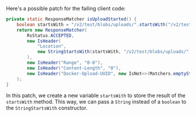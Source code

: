 Here's a possible patch for the failing client code:

```java
private static ResponseMatcher isUploadStarted() {
    boolean startsWith = "/v2/test/blobs/uploads/".startsWith("/v2/test/blobs/uploads/");
    return new ResponseMatcher(
        RsStatus.ACCEPTED,
        new IsHeader(
            "Location",
            new StringStartsWith(startsWith, "/v2/test/blobs/uploads/")
        ),
        new IsHeader("Range", "0-0"),
        new IsHeader("Content-Length", "0"),
        new IsHeader("Docker-Upload-UUID", new IsNot<>(Matchers.emptyString()))
    );
}
```

In this patch, we create a new variable `startsWith` to store the result of the `startsWith` method. This way, we can pass a `String` instead of a `boolean` to the `StringStartsWith` constructor.